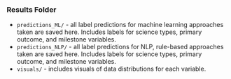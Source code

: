 ### Results Folder

- `predictions_ML/` - all label predictions for machine learning approaches taken are saved here. Includes labels for science types, primary outcome, and milestone variables.
- `predictions_NLP/` - all label predictions for NLP, rule-based approaches taken are saved here. Includes labels for science types, primary outcome, and milestone variables.
- `visuals/` - includes visuals of data distributions for each variable. 
